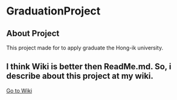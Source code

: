 # GraduationProject
## About Project

This project made for to apply graduate the Hong-ik university.

I think Wiki is better then ReadMe.md. So, i describe about this project at my wiki.
---
[Go to Wiki](https://github.com/B477042/GraduationProject/wiki)
